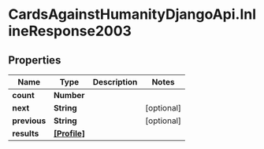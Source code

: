 # CardsAgainstHumanityDjangoApi.InlineResponse2003

## Properties

Name | Type | Description | Notes
------------ | ------------- | ------------- | -------------
**count** | **Number** |  | 
**next** | **String** |  | [optional] 
**previous** | **String** |  | [optional] 
**results** | [**[Profile]**](Profile.md) |  | 


